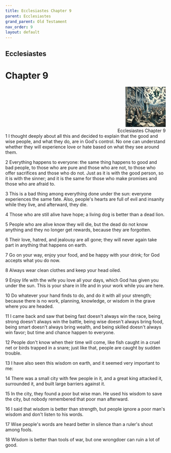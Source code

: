 ```yaml
---
title: Ecclesiastes Chapter 9
parent: Ecclesiastes
grand_parent: Old Testament
nav_order: 9
layout: default
---
```


## Ecclesiastes

# Chapter 9

<div style="clear: both; text-align: right;">
    <img src="/assets/Image/Ecclesiastes/500/9.jpg" alt="Ecclesiastes Chapter 9" class="chapter-image" style="max-width: 25%; height: auto;"/>
    <figcaption style="font-size: 14px;">Ecclesiastes Chapter 9</figcaption>
</div>
1 I thought deeply about all this and decided to explain that the good and wise people, and what they do, are in God's control. No one can understand whether they will experience love or hate based on what they see around them.

2 Everything happens to everyone: the same thing happens to good and bad people, to those who are pure and those who are not, to those who offer sacrifices and those who do not. Just as it is with the good person, so it is with the sinner; and it is the same for those who make promises and those who are afraid to.

3 This is a bad thing among everything done under the sun: everyone experiences the same fate. Also, people's hearts are full of evil and insanity while they live, and afterward, they die.

4 Those who are still alive have hope; a living dog is better than a dead lion.

5 People who are alive know they will die, but the dead do not know anything and they no longer get rewards, because they are forgotten.

6 Their love, hatred, and jealousy are all gone; they will never again take part in anything that happens on earth.

7 Go on your way, enjoy your food, and be happy with your drink; for God accepts what you do now.

8 Always wear clean clothes and keep your head oiled.

9 Enjoy life with the wife you love all your days, which God has given you under the sun. This is your share in life and in your work while you are here.

10 Do whatever your hand finds to do, and do it with all your strength; because there is no work, planning, knowledge, or wisdom in the grave where you are headed.

11 I came back and saw that being fast doesn't always win the race, being strong doesn't always win the battle, being wise doesn't always bring food, being smart doesn't always bring wealth, and being skilled doesn't always win favor; but time and chance happen to everyone.

12 People don't know when their time will come, like fish caught in a cruel net or birds trapped in a snare; just like that, people are caught by sudden trouble.

13 I have also seen this wisdom on earth, and it seemed very important to me:

14 There was a small city with few people in it, and a great king attacked it, surrounded it, and built large barriers against it.

15 In the city, they found a poor but wise man. He used his wisdom to save the city, but nobody remembered that poor man afterward.

16 I said that wisdom is better than strength, but people ignore a poor man's wisdom and don't listen to his words.

17 Wise people's words are heard better in silence than a ruler's shout among fools.

18 Wisdom is better than tools of war, but one wrongdoer can ruin a lot of good.


